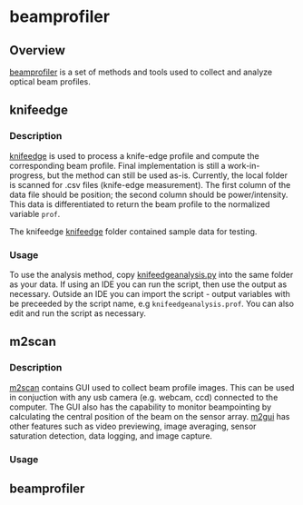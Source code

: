 # beamprofiler
## Overview
[beamprofiler](beamprofiler) is a set of methods and tools used to collect and analyze optical beam profiles.

## knifeedge
### Description
[knifeedge](knifeedge/knifeedgeanalysis.py) is used to process a knife-edge profile and compute the corresponding beam profile. Final implementation is still a work-in-progress, but the method can still be used as-is. Currently, the local folder is scanned for .csv files (knife-edge measurement). The first column of the data file should be position; the second column should be power/intensity. This data is differentiated to return the beam profile to the normalized variable `prof`.

The knifeedge [knifeedge](knifeedge) folder contained sample data for testing.

### Usage
To use the analysis method, copy [knifeedgeanalysis.py](knifeedge/knifeedgeanalysis.py) into the same folder as your data. If using an IDE you can run the script, then use the output as necessary. Outside an IDE you can import the script - output variables with be preceeded by the script name, e.g `knifeedgeanalysis.prof`. You can also edit and run the script as necessary.

## m2scan
### Description
[m2scan](m2scan) contains GUI used to collect beam profile images. This can be used in conjuction with any usb camera (e.g. webcam, ccd) connected to the computer. The GUI also has the capability to monitor beampointing by calculating the central position of the beam on the sensor array. [m2gui](m2scan/m2gui.py) has other features such as video previewing, image averaging, sensor saturation detection, data logging, and image capture.

### Usage


## beamprofiler
